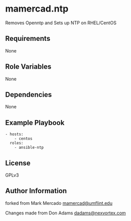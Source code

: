mamercad.ntp
============

Removes Openntp and Sets up NTP on RHEL/CentOS

Requirements
------------

None

Role Variables
--------------

None

Dependencies
------------

None

Example Playbook
----------------

    - hosts:
        - centos
      roles:
        - ansible-ntp

License
-------

GPLv3

Author Information
------------------

forked from Mark Mercado <mamercad@umflint.edu>

Changes made from Don Adams <dadams@nexvortex.com>


